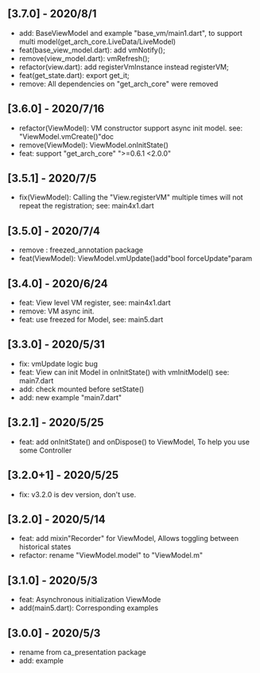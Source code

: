 ## [3.7.0] - 2020/8/1
* add: BaseViewModel and example "base_vm/main1.dart", to support multi model(get_arch_core.LiveData/LiveModel)
* feat(base_view_model.dart): add vmNotify();
* remove(view_model.dart): vmRefresh();
* refactor(view.dart): add registerVmInstance instead registerVM;
* feat(get_state.dart): export get_it;
* remove: All dependencies on "get_arch_core" were removed
## [3.6.0] - 2020/7/16
* refactor(ViewModel): VM constructor support async init model. see: "ViewModel.vmCreate()"doc
* remove(ViewModel): ViewModel.onInitState()
* feat: support "get_arch_core" ">=0.6.1 <2.0.0"

## [3.5.1] - 2020/7/5
* fix(ViewModel): Calling the "View.registerVM" multiple times will not repeat the registration; see: main4x1.dart

## [3.5.0] - 2020/7/4
* remove : freezed_annotation package
* feat(ViewModel): ViewModel.vmUpdate()add"bool forceUpdate"param

## [3.4.0] - 2020/6/24
* feat: View level VM register, see: main4x1.dart
* remove: VM async init.
* feat: use freezed for Model, see: main5.dart

## [3.3.0] - 2020/5/31
* fix: vmUpdate logic bug
* feat: View can init Model in onInitState() with vmInitModel()
    see: main7.dart
* add: check mounted before setState()
* add: new example "main7.dart"

## [3.2.1] - 2020/5/25
* feat: add onInitState() and onDispose() to ViewModel, To help you use some Controller

## [3.2.0+1] - 2020/5/25
* fix: v3.2.0 is dev version, don't use.

## [3.2.0] - 2020/5/14
* feat: add mixin"Recorder" for ViewModel, Allows toggling between historical states
* refactor: rename "ViewModel.model" to "ViewModel.m"

## [3.1.0] - 2020/5/3

* feat: Asynchronous initialization ViewMode
* add(main5.dart): Corresponding examples

## [3.0.0] - 2020/5/3

* rename from ca_presentation package
* add: example

